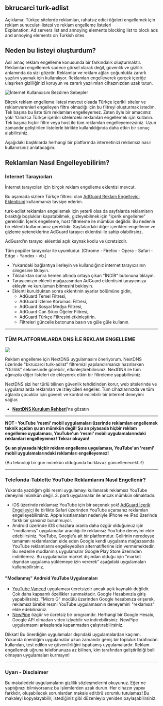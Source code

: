 ## bkrucarci turk-adlist
Açıklama:       Türkçe sitelerde reklamları, rahatsız edici öğeleri engellemek için reklam sunucuları listesi ve reklam engelleme listeleri  
Explanation:    Ad servers list and annoying elements blocking list to block ads and annoying elements on Turkish sites

## Neden bu listeyi oluşturdum?

Asıl amaç reklam engelleme konusunda bir farkındalık oluşturmaktır. Reklamları engellemek sadece görsel olarak değil, güvenlik ve gizlilik anlamında da sizi gözetir.
Reklamlar ve reklam ağları çoğunlukla zararlı yazılım yaymak için kullanılıyor. Reklamları engelleyerek gerçek içeriğe ulaşırken gizliliğinizi koruyun ve zararlı yazılımları cihazınızdan uzak tutun.

![İnternet Kullanıcısını Bezdiren Sebepler](https://user-images.githubusercontent.com/15933805/146762673-930e2959-ece2-4788-9c89-a3b29dd5fbf5.jpg)

Birçok reklam engelleme listesi mevcut olsada Türkçe içerikli siteler ve reklamverenleri engelleyen filtre olmadığı için bu filtreyi oluşturmak istedim. Tek başına bu liste tüm reklamları engelleyemez. Zaten öyle bir amacımız yok! Yalnızca Türkçe içerikli sitelerdeki reklamları engellemek için kullanın. Tek başına hiçbir filtre veya host ile tüm reklamları engelleyemezsiniz. Uzun zamandır geliştirilen listelerle birlikte kullanıldığında daha etkin bir sonuç alabilirsiniz.

Aşağıdaki başlıklarda herhangi bir platformda internetinizi reklamsız nasıl kullanırsınız anlatacağım.

## Reklamları Nasıl Engelleyebilirim?

### İnternet Tarayıcıları

İnternet tarayıcıları için birçok reklam engelleme eklentisi mevcut.

Bu aşamada sizlere Türkçe filtresi olan [AdGuard Reklam Engelleyici Eklentisini](https://adguard.com/tr/adguard-browser-extension/overview.html) kullanmanızı tavsiye ederim.

turk-adlist reklamları engellemek için yeterli olsa da sayfalarda reklamların bıraktığı boşlukları kapatabilmek, gizleyebilmek için "içerik engelleme" gereklidir. İçerik engelleme, host filtreleme ile mümkün değildir. Bu nedenle bir eklenti kullanmamız gereklidir. Sayfalardaki diğer içerikleri engelleme ve gizleme yeteneklerine AdGuard tarayıcı eklentisi ile sahip olabilirsinz.

AdGuard'ın tarayıcı eklentisi açık kaynak kodlu ve ücretsizdir.

Tüm popüler tarayıcılar ile uyumludur. (Chrome - Firefox - Opera - Safari - Edge - Yandex - vb.)

- Yukarıdaki bağlantıya ilerleyin ve kullandığınız internet tarayıcısının simgesine tıklayın.
- Tıkladıktan sonra hemen altında ortaya çıkan "İNDİR" butonuna tıklayın.
- Tarayıcınızın eklenti mağazasından AdGuard eklentisini tarayıcınıza ekleyin ve kurulumun bitmesini bekleyin.
- Eklenti kurulduktan sonra eklentinin ayarlar bölümüne gidin,
  + AdGuard Temel Filtresi,
  + AdGuard İzleme Koruması Filtresi,
  + AdGuard Sosyal Medya Filtresi,
  + AdGuard Can Sıkıcı Öğeler Filtresi,
  + AdGuard Türkçe Filtresini etkinleştirin.
  + Filtreleri güncelle butonuna basın ve güle güle kullanın.

---
### TÜM PLATFORMLARDA DNS İLE REKLAM ENGELLEME

![](https://i.hizliresim.com/1ysnl6x.png)

Reklam engelleme için NextDNS uygulamasını öneriyorum. NextDNS üzerinde "bkrucarci turk-adlist" filtremizi yapılandırmanızı hazırlarken "Gizlilik" sekmesinde görebilir, etkinleştirebilirsiniz. NextDNS ile tüm ağınızda diğer listeleri de ekleyerek etkin bir filtreleme yapabilirsiniz.

NextDNS sizi her türlü bilinen güvenlik tehdidinden korur, web sitelerinde ve uygulamalarda reklamları ve izleyicileri engeller. Tüm cihazlarınızda ve tüm ağlarda çocuklar için güvenli ve kontrol edilebilir bir internet deneyimi sağlar.

- [**NextDNS Kurulum Rehberi**](https://github.com/bkrucarci/turk-adlist/blob/master/NextDNS_Rehberi.md#nextdns-nedir-ne-i%C5%9Fe-yarar-neden-kullanmal%C4%B1y%C4%B1m)'ne gözatın

---

**NOT : YouTube 'resmi' mobil uygulamaları üzerinde reklamları engellemek teknik açıdan şu an mümkün değil! Şu an piyasada hiçbir reklam engelleme uygulaması, YouTube'un 'resmi' mobil uygulamalarındaki reklamları engelleyemez! Tekrar okuyun!**

**Şu an piyasada hiçbir reklam engelleme uygulaması, YouTube'un 'resmi' mobil uygulamalarındaki reklamları engelleyemez!**

(Bu teknoloji bir gün mümkün olduğunda bu klavuz güncellenecektir!)

---
### Telefonda-Tablette YouTube Reklamlarını Nasıl Engellenir?

Yukarıda yazdığım gibi resmi uygulamayı kullanarak reklamsız YouTube deneyimi mümkün değil. 3. parti uygulamalar ile ancak mümkün olmaktadır.

+ iOS üzerinde reklamsız YouTube için bir seçenek yok! [AdGuard İçerik Engelleyici](https://adguard.com/tr/adguard-ios/overview.html) ile birlikte Safari üzerinden YouTube açarsanız reklamları engelleyebilirsiniz. Apple kısıtlamaları nedeniyle iPhone ve iPad üzerinde farklı bir şansınız bulunmuyor.
+ Android üzerinde iOS cihazlara oranla daha özgür olduğumuz için "modlanmış" uygulamalar aracılığı ile reklamsız YouTube deneyimi elde edebilirsiniz.
YouTube, Google'a ait bir platformdur. Gelirinin neredeyse tamamını reklamlardan elde eden Google kendi uygulama mağazasında YouTube reklamlarını engelleyebilen alternatiflerine izin vermemektedir.
Bu nedenle modlanmış uygulamalar Google Play Store üzerinden indirilemez.
Bu uygulamalar market dışından olduğu için "market dışından uygulama yüklemeye izin vererek" aşağıdaki uygulamaları kullanabilirsiniz.

#### "Modlanmış" Android YouTube Uygulamaları

+ [YouTube Vanced](https://vancedapp.com/) uygulaması ücretsizdir ancak açık kaynaklı değildir. Çok daha kapsamlı özellikler sunmaktadır. Google Hesabınızla giriş yapabilirsiniz. "Micro G" modülü üzerinden Google hesabınıza erişerek, reklamsız birebir resmi YouTube uygulamasının deneyemini "reklamsız" elde edebilirsiniz.
+ [NewPipe](https://github.com/TeamNewPipe/NewPipe/#readme) özgür ve ücretsiz bir programdır. Herhangi bir Google Hesabı, Google API olmadan video izlyebilir ve indirebilirsiniz. NewPipe uygulamasını arkaplanda kapanmadan çalıştırabilirsiniz.

Dikkat! Bu önerdiğim uygulamalar dışındaki uygulamalardan kaçının. Yukarıda önerdiğim uygulamalar uzun zamandır geniş bir topluluk tarafından kullanılan, test edilen ve güvenilirliğini ispatlamış uygulamalardır. Reklam engellemek uğruna telefonunuza az bilinen, kim tarafından geliştirildiği belli olmayan uygulamaları kurmayın!

---
### Uyarı - Disclaimer
Bu makaledeki uygulamaların gizlilik sözleşmelerini okuyunuz. Eğer ne yaptığınızı bilmiyorsanız bu işlemlerden uzak durun. Her cihazın yapısı farklıdır, oluşabilecek sorunlardan makale editörü sorumlu tutulamaz! Bu makaleyi kopyalayabilir, istediğiniz gibi düzenleyip yeniden paylaşabilirsiniz.

